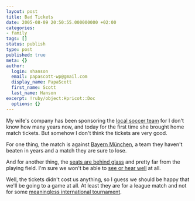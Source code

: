 ```yaml
---
layout: post
title: Bad Tickets
date: 2005-08-09 20:50:55.000000000 +02:00
categories:
- family
tags: []
status: publish
type: post
published: true
meta: {}
author:
  login: shanson
  email: papascott-wp@gmail.com
  display_name: PapaScott
  first_name: Scott
  last_name: Hanson
excerpt: !ruby/object:Hpricot::Doc
  options: {}
---
```

<p>My wife's company has been sponsoring the <a href="http://www.hsv.de/">local soccer team</a> for I don't know how many years now, and today for the first time she brought home match tickets. But somehow I don't think the tickets are very good. </p>
<p>For one thing, the match is against <a href="http://www.fcbayern.t-com.de/de/index.php" title="FC Bayern M&uuml;nchen">Bayern M&uuml;nchen</a>, a team they haven't beaten in years and a match they are sure to lose. </p>
<p>And for another thing, the <a href="http://www.hsv.de/index.php?id=8817" title="Hamburger SV: Business-Seats West">seats are behind glass</a> and pretty far from the playing field. I'm sure we won't be able to <a href="http://www.hsv.de/index.php?id=12814">see or hear well</a> at all.</p>
<p>Well, the tickets didn't cost us anything, so I guess we should be happy that we'll be going to a game at all. At least they are for a league match and not for some <a href="http://fifaworldcup.yahoo.com/06/en/">meaningless international tournament</a>.</p>
